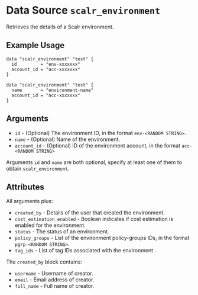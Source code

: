 
# Data Source `scalr_environment`

Retrieves the details of a Scalr environment.

## Example Usage

```hcl
data "scalr_environment" "test" {
  id         = "env-xxxxxxx"
  account_id = "acc-xxxxxxx"
}
```

```hcl
data "scalr_environment" "test" {
  name       = "environment-name"
  account_id = "acc-xxxxxxx"
}
```

## Arguments

* `id` - (Optional) The environment ID, in the format `env-<RANDOM STRING>`.
* `name` - (Optional) Name of the environment.
* `account_id` - (Optional) ID of the environment account, in the format `acc-<RANDOM STRING>`

Arguments `id` and `name` are both optional, specify at least one of them to obtain `scalr_environment`.

## Attributes

All arguments plus:

* `created_by` - Details of the user that created the environment.
* `cost_estimation_enabled` - Boolean indicates if cost estimation is enabled for the environment.
* `status` - The status of an environment.
* `policy_groups` - List of the environment policy-groups IDs, in the format `pgrp-<RANDOM STRING>`.
* `tag_ids` - List of tag IDs associated with the environment .

The `created_by` block contains:

* `username` - Username of creator.
* `email` - Email address of creator.
* `full_name` - Full name of creator.
